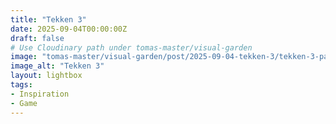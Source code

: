 ```yaml
---
title: "Tekken 3"
date: 2025-09-04T00:00:00Z
draft: false
# Use Cloudinary path under tomas-master/visual-garden
image: "tomas-master/visual-garden/post/2025-09-04-tekken-3/tekken-3-pal-psx-front.jpg"
image_alt: "Tekken 3"
layout: lightbox
tags:
- Inspiration
- Game
---
```



